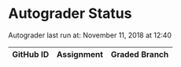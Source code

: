 # Autograder Status
Autograder last run at: November 11, 2018 at 12:40

| GitHub ID | Assignment | Graded Branch |
|-----------|------------|---------------|
